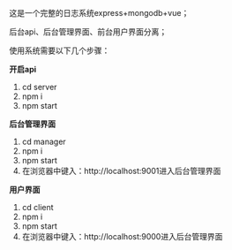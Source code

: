 这是一个完整的日志系统express+mongodb+vue；

后台api、后台管理界面、前台用户界面分离；

使用系统需要以下几个步骤：

**开启api**
1. cd server
2. npm i
3. npm start

**后台管理界面**
1. cd manager
2. npm i
3. npm start
4. 在浏览器中键入：http://localhost:9001进入后台管理界面

**用户界面**
1. cd client
2. npm i
3. npm start
4. 在浏览器中键入：http://localhost:9000进入后台管理界面



